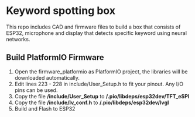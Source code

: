 # Keyword spotting box

This repo includes CAD and firmware files to build a box that consists of ESP32, microphone and display that detects specific keyword using neural networks.

## Build PlatformIO Firmware
1. Open the firmware_platformio as PlatformIO project, the libraries will be downloaded automatically.
2. Edit lines 223 - 228 in include/User_Setup.h to fit your pinout. Any I/O pins can be used.
3. Copy the file **/include/User_Setup** to **/.pio/libdeps/esp32dev/TFT_eSPI**
4. Copy the file **/include/lv_conf.h** to **/.pio/libdeps/esp32dev/lvgl**
5. Build and Flash to ESP32
